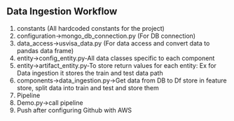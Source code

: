 ## Data Ingestion Workflow

1. constants (All hardcoded constants for the project)
2. configuration->mongo_db_connection.py (For DB connection)
3. data_access->usvisa_data.py (For data access and convert data to pandas data frame)
4. entity->config_entity.py-All data classes specific to each component
5. entity->artifact_entity.py-To store return values for each entity: Ex for Data ingestion it stores the train and test data path
6. components->data_ingestion.py->Get data from DB to Df store in feature store, split data into train and test and store them
7. Pipeline
8. Demo.py->call pipeline
10. Push after configuring Github with AWS
